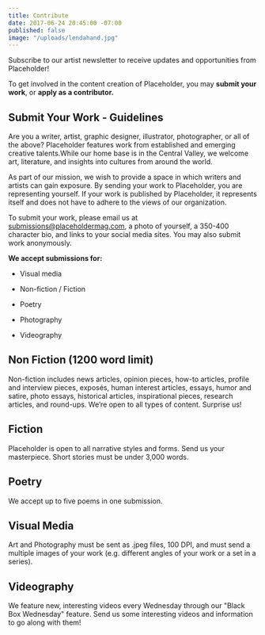 ```yaml
---
title: Contribute
date: 2017-06-24 20:45:00 -07:00
published: false
image: "/uploads/lendahand.jpg"
---
```


Subscribe to our artist newsletter to receive updates and opportunities from Placeholder!

To get involved in the content creation of Placeholder, you may **submit your work**, or **apply as a contributor.**

## Submit Your Work - Guidelines

Are you a writer, artist, graphic designer, illustrator, photographer, or all of the above? Placeholder features work from established and emerging creative talents.While our home base is in the Central Valley, we welcome art, literature, and insights into cultures from around the world.

As part of our mission, we wish to provide a space in which writers and artists can gain exposure. By sending your work to Placeholder, you are representing yourself. If your work is published by Placeholder, it represents itself and does not have to adhere to the views of our organization. 

To submit your work, please email us at [submissions@placeholdermag.com](mailto:submissions@placeholdermag.com), a photo of yourself, a 350-400 character bio, and links to your social media sites. You may also submit work anonymously. 

**We accept submissions for:**

* Visual media

* Non-fiction / Fiction

* Poetry 

* Photography

* Videography 

## Non Fiction (1200 word limit)

Non-fiction includes news articles, opinion pieces, how-to articles, profile and interview pieces, exposés, human interest articles, essays, humor and satire, photo essays, historical articles, inspirational pieces, research articles, and round-ups. We’re open to all types of content. Surprise us!

## Fiction

Placeholder is open to all narrative styles and forms. Send us your masterpiece. Short stories must be under 3,000 words. 

## Poetry

We accept up to five poems in one submission.

## Visual Media

Art and Photography must be sent as .jpeg files, 100 DPI, and must send a multiple images  of your work (e.g. different angles of your work or a set in a series).

## Videography

We feature new, interesting videos every Wednesday through our "Black Box Wednesday" feature. Send us some interesting videos and information to go along with them!
